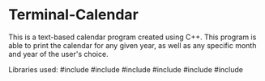# Terminal-Calendar

This is a text-based calendar program created using C++. This program is able to print the calendar for any given year, as well as any specific month and year of the user's choice. 

Libraries used: 
#include <iostream>
#include <iomanip>
#include <cstdlib> 
#include <cstdio>
#include <string>
#include <cmath>
